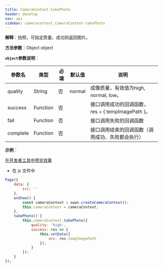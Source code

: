 ```yaml
---
title: CameraContext.takePhoto
header: develop
nav: api
sidebar: cameracontext_CameraContext-takePhoto
---
```




**解释**：拍照，可指定质量，成功则返回图片。

**方法参数**：Object object

**`object`参数说明**：

|参数名 |类型 | 必填 | 默认值|说明|
|---- | ---- | ---- |---- |---|
|quality |String  |否  | normal|成像质量，有效值为high, normal, low。|
|success| Function |   否  | |接口调用成功的回调函数，res = { tempImagePath }。|
|fail  |  Function  |  否 |  |接口调用失败的回调函数|
|complete |   Function  |  否  | |接口调用结束的回调函数（调用成功、失败都会执行）|

**示例**：
 
<a href="swanide://fragment/e0c330e454f8e09a92c2851ea5a56eb61573545400501" title="在开发者工具中预览效果" target="_self">在开发者工具中预览效果</a>

* 在 js 文件中

```javascript
Page({
    data: {
        src: ''
    },
    onShow() {
        const cameraContext = swan.createCameraContext();
        this.cameraContext = cameraContext;
    },
    takePhoto() {
        this.cameraContext.takePhoto({
            quality: 'high',
            success: res => {
                this.setData({
                    src: res.tempImagePath
                });
            }
        });
    }
});
```